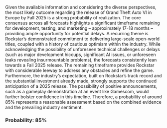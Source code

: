 Given the available information and considering the diverse perspectives, the most likely outcome regarding the release of Grand Theft Auto VI in Europe by Fall 2025 is a strong probability of realization. The core consensus across all forecasts highlights a significant timeframe remaining for development, testing, and marketing – approximately 17-18 months – providing ample opportunity for potential delays.  A recurring theme is Rockstar’s demonstrated commitment to delivering large-scale open-world titles, coupled with a history of cautious optimism within the industry.  While acknowledging the possibility of unforeseen technical challenges or delays (such as major development hiccups, significant AI issues, or unforeseen leaks revealing insurmountable problems), the forecasts consistently lean towards a Fall 2025 release. The remaining timeframe provides Rockstar with considerable leeway to address any obstacles and refine the game.  Furthermore, the industry’s expectation, built on Rockstar’s track record and the substantial investment already made, strongly supports the continued anticipation of a 2025 release. The possibility of positive announcements, such as a gameplay demonstration at an event like Gamescom, would further bolster confidence in this timeline.  Therefore, a probability of around 85% represents a reasonable assessment based on the combined evidence and the prevailing industry sentiment.

### Probability: 85%